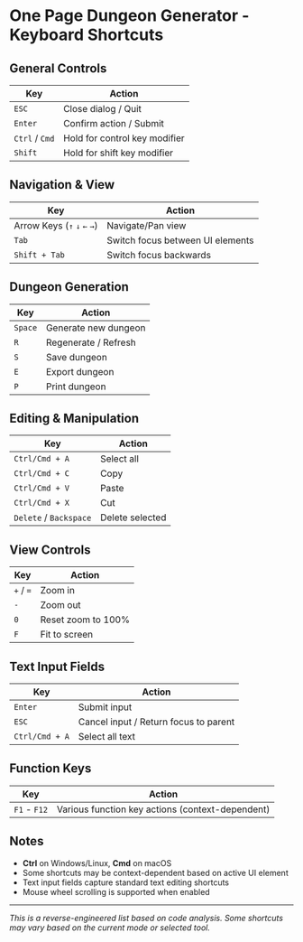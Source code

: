 # One Page Dungeon Generator - Keyboard Shortcuts

## General Controls

| Key | Action |
|-----|--------|
| `ESC` | Close dialog / Quit |
| `Enter` | Confirm action / Submit |
| `Ctrl` / `Cmd` | Hold for control key modifier |
| `Shift` | Hold for shift key modifier |

## Navigation & View

| Key | Action |
|-----|--------|
| Arrow Keys (`↑` `↓` `←` `→`) | Navigate/Pan view |
| `Tab` | Switch focus between UI elements |
| `Shift + Tab` | Switch focus backwards |

## Dungeon Generation

| Key | Action |
|-----|--------|
| `Space` | Generate new dungeon |
| `R` | Regenerate / Refresh |
| `S` | Save dungeon |
| `E` | Export dungeon |
| `P` | Print dungeon |

## Editing & Manipulation

| Key | Action |
|-----|--------|
| `Ctrl/Cmd + A` | Select all |
| `Ctrl/Cmd + C` | Copy |
| `Ctrl/Cmd + V` | Paste |
| `Ctrl/Cmd + X` | Cut |
| `Delete` / `Backspace` | Delete selected |

## View Controls

| Key | Action |
|-----|--------|
| `+` / `=` | Zoom in |
| `-` | Zoom out |
| `0` | Reset zoom to 100% |
| `F` | Fit to screen |

## Text Input Fields

| Key | Action |
|-----|--------|
| `Enter` | Submit input |
| `ESC` | Cancel input / Return focus to parent |
| `Ctrl/Cmd + A` | Select all text |

## Function Keys

| Key | Action |
|-----|--------|
| `F1` - `F12` | Various function key actions (context-dependent) |

## Notes

- **Ctrl** on Windows/Linux, **Cmd** on macOS
- Some shortcuts may be context-dependent based on active UI element
- Text input fields capture standard text editing shortcuts
- Mouse wheel scrolling is supported when enabled

---

*This is a reverse-engineered list based on code analysis. Some shortcuts may vary based on the current mode or selected tool.*
